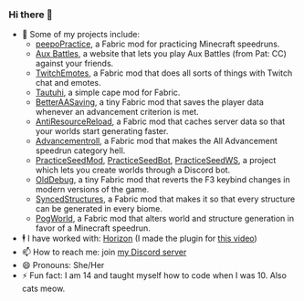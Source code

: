 ### Hi there 👋

- 🔭 Some of my projects include:
    - [peepoPractice](https://github.com/QuesiaSR/peepoPractice), a Fabric mod for practicing Minecraft speedruns.
    - [Aux Battles](https://github.com/QuesiaSR/aux-battles), a website that lets you play Aux Battles (from Pat: CC) against your friends.
    - [TwitchEmotes](https://github.com/QuesiaSR/TwitchEmotes), a Fabric mod that does all sorts of things with Twitch chat and emotes.
    - [Tautuhi](https://github.com/QuesiaSR/Tautuhi), a simple cape mod for Fabric.
    - [BetterAASaving](https://github.com/QuesiaSR/BetterAASaving), a tiny Fabric mod that saves the player data whenever an advancement criterion is met.
    - [AntiResourceReload](https://github.com/QuesiaSR/antiresourcereload), a Fabric mod that caches server data so that your worlds start generating faster.
    - [Advancementroll](https://github.com/QuesiaSR/advancementroll), a Fabric mod that makes the All Advancement speedrun category hell.
    - [PracticeSeedMod](https://github.com/QuesiaSR/practice-seed-mod), [PracticeSeedBot](https://github.com/QuesiaSR/practice-seed-bot), [PracticeSeedWS](https://github.com/QuesiaSR/practice-seed-ws), a project which lets you create worlds through a Discord bot.
    - [OldDebug](https://github.com/QuesiaSR/olddebug), a tiny Fabric mod that reverts the F3 keybind changes in modern versions of the game.
    - [SyncedStructures](https://github.com/QuesiaSR/syncedstructures), a Fabric mod that makes it so that every structure can be generated in every biome.
    - [PogWorld](https://github.com/QuesiaSR/pogworld), a Fabric mod that alters world and structure generation in favor of a Minecraft speedrun.
- 🕴️ I have worked with: [Horizon](https://www.youtube.com/@The_Horizon) (I made the plugin for [this video](https://www.youtube.com/watch?v=kHWttkoiLws))
- 📫 How to reach me: join [my Discord server](https://discord.gg/s9m8gf6pju)
- 😄 Pronouns: She/Her
- ⚡ Fun fact: I am 14 and taught myself how to code when I was 10. Also cats meow.

